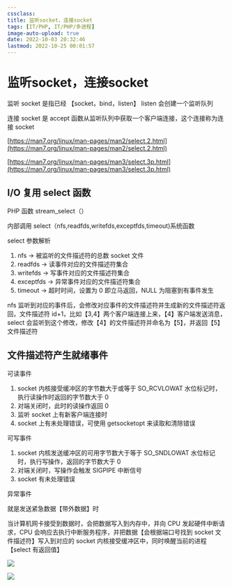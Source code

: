 ```yaml
---
cssclass:
title: 监听socket，连接socket
tags: [IT/PHP, IT/PHP/多进程]
image-auto-upload: true
date: 2022-10-03 20:32:46
lastmod: 2022-10-25 00:01:57
---
```

# 监听socket，连接socket

监听 socket 是指已经 【socket，bind，listen】 listen 会创建一个监听队列

连接 socket 是 accept 函数从监听队列中获取一个客户端连接，这个连接称为连接 socket

 [https://man7.org/linux/man-pages/man2/select.2.html](https://man7.org/linux/man-pages/man2/select.2.html)

 [https://man7.org/linux/man-pages/man3/select.3p.html](https://man7.org/linux/man-pages/man3/select.3p.html)

## I/O 复用 select 函数

PHP 函数 stream_select（）

内部调用 select（nfs,readfds,writefds,exceptfds,timeout)系统函数

select 参数解析

1. nfs → 被监听的文件描述符的总数 socket 文件
2. readfds → 读事件对应的文件描述符集合
3. writefds → 写事件对应的文件描述符集合
4. exceptfds → 异常事件对应的文件描述符集合
5. timeout → 超时时间，设置为 0 即立马返回，NULL 为阻塞到有事件发生

nfs 监听到对应的事件后，会修改对应事件的文件描述符并生成新的文件描述符返回，文件描述符 id+1，比如【3,4】两个客户端连接上来，【4】客户端发送消息，select 会监听到这个修改，修改【4】的文件描述符并命名为【5】，并返回【5】文件描述符

## 文件描述符产生就绪事件

可读事件

1. socket 内核接受缓冲区的字节数大于或等于 SO_RCVLOWAT 水位标记时，执行读操作时返回的字节数大于 0
2. 对端关闭时，此时的读操作返回 0
3. 监听 socket 上有新客户端连接时
4. socket 上有未处理错误，可使用 getsocketopt 来读取和清除错误

可写事件

1. socket 内核发送缓冲区的可用字节数大于等于 SO_SNDLOWAT 水位标记时，执行写操作，返回的字节数大于 0
2. 对端关闭时，写操作会触发 SIGPIPE 中断信号
3. socket 有未处理错误

异常事件

就是发送紧急数据【带外数据】时

当计算机网卡接受到数据时，会把数据写入到内存中，并向 CPU 发起硬件中断请求，CPU 会响应去执行中断服务程序，并把数据【会根据端口号找到 socket 文件描述符】写入到对应的 socket 内核接受缓冲区中，同时唤醒当前的进程【select 有返回值】

![](https://secure2.wostatic.cn/static/p22XtwTL2oNxMogbQyPjCq/image.png)

![](https://secure2.wostatic.cn/static/p2ft8TQy3UPe9Hy5naQfyC/image.png)
